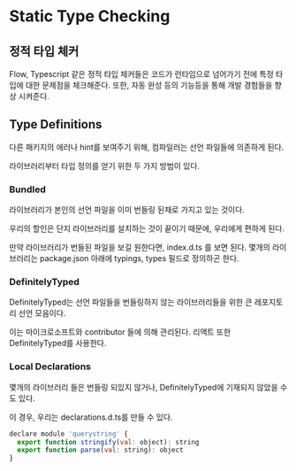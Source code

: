 

# Static Type Checking



## 정적 타입 체커

Flow, Typescript 같은 정적 타입 체커들은 코드가 런타임으로 넘어가기 전에 특정 타입에 대한 문제점을 체크해준다. 또한, 자동 완성 등의 기능등을 통해 개발 경험들을 향상 시켜준다.





## Type Definitions

다른 패키지의 에러나 hint를 보여주기 위해, 컴파일러는 선언 파일들에 의존하게 된다.

라이브러리부터 타입 정의를 얻기 위한 두 가지 방법이 있다.



### Bundled

라이브러리가 본인의 선언 파일을 이미 번들링 된채로 가지고 있는 것이다.

우리의 할인은 단지 라이브러리를 설치하는 것이 끝이기 때문에, 우리에게 편하게 된다.

만약 라이브러리가 번들된 파일을 보길 원한다면, index.d.ts 를 보면 된다. 몇개의 라이브러리는 package.json 아래에 typings, types 필드로 정의하곤 한다.



### DefinitelyTyped

DefinitelyTyped는 선언 파일들을 번들링하지 않는 라이브러리들을 위한 큰 레포지토리 선언 모음이다.

이는 마이크로소프트와 contributor 들에 의해 관리된다. 리액트 또한 DefinitelyTyped를 사용한다.



### Local Declarations

몇개의 라이브러리 들은 번들링 되있지 않거나, DefinitelyTyped에 기재되지 않았을 수도 있다. 

이 경우, 우리는 declarations.d.ts를 만들 수 있다.

```jsx
declare module 'querystring' {
  export function stringify(val: object): string
  export function parse(val: string): object
}
```







